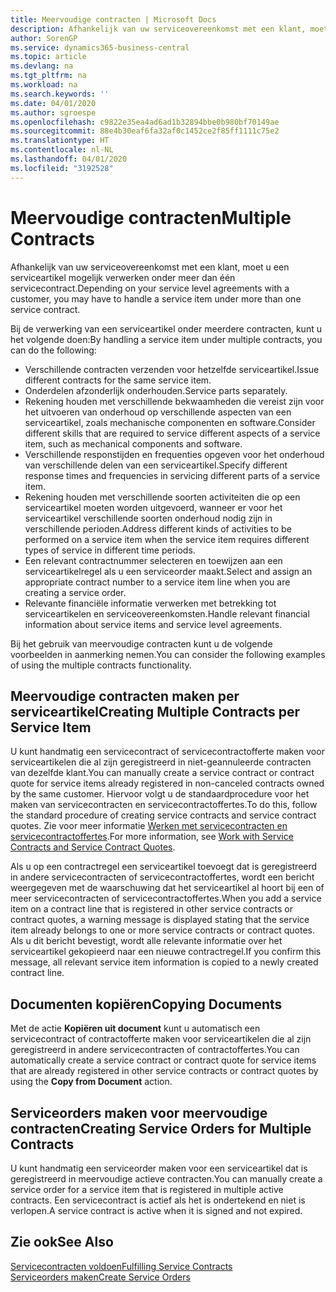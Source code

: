 ```yaml
---
title: Meervoudige contracten | Microsoft Docs
description: Afhankelijk van uw serviceovereenkomst met een klant, moet u een serviceartikel mogelijk verwerken onder meer dan één servicecontract.
author: SorenGP
ms.service: dynamics365-business-central
ms.topic: article
ms.devlang: na
ms.tgt_pltfrm: na
ms.workload: na
ms.search.keywords: ''
ms.date: 04/01/2020
ms.author: sgroespe
ms.openlocfilehash: c9822e35ea4ad6ad1b32894bbe0b980bf70149ae
ms.sourcegitcommit: 88e4b30eaf6fa32af0c1452ce2f85ff1111c75e2
ms.translationtype: HT
ms.contentlocale: nl-NL
ms.lasthandoff: 04/01/2020
ms.locfileid: "3192528"
---
```

# <a name="multiple-contracts"></a><span data-ttu-id="47c43-103">Meervoudige contracten</span><span class="sxs-lookup"><span data-stu-id="47c43-103">Multiple Contracts</span></span>
<span data-ttu-id="47c43-104">Afhankelijk van uw serviceovereenkomst met een klant, moet u een serviceartikel mogelijk verwerken onder meer dan één servicecontract.</span><span class="sxs-lookup"><span data-stu-id="47c43-104">Depending on your service level agreements with a customer, you may have to handle a service item under more than one service contract.</span></span>  
  
<span data-ttu-id="47c43-105">Bij de verwerking van een serviceartikel onder meerdere contracten, kunt u het volgende doen:</span><span class="sxs-lookup"><span data-stu-id="47c43-105">By handling a service item under multiple contracts, you can do the following:</span></span>  
  
* <span data-ttu-id="47c43-106">Verschillende contracten verzenden voor hetzelfde serviceartikel.</span><span class="sxs-lookup"><span data-stu-id="47c43-106">Issue different contracts for the same service item.</span></span>  
* <span data-ttu-id="47c43-107">Onderdelen afzonderlijk onderhouden.</span><span class="sxs-lookup"><span data-stu-id="47c43-107">Service parts separately.</span></span>  
* <span data-ttu-id="47c43-108">Rekening houden met verschillende bekwaamheden die vereist zijn voor het uitvoeren van onderhoud op verschillende aspecten van een serviceartikel, zoals mechanische componenten en software.</span><span class="sxs-lookup"><span data-stu-id="47c43-108">Consider different skills that are required to service different aspects of a service item, such as mechanical components and software.</span></span>  
* <span data-ttu-id="47c43-109">Verschillende responstijden en frequenties opgeven voor het onderhoud van verschillende delen van een serviceartikel.</span><span class="sxs-lookup"><span data-stu-id="47c43-109">Specify different response times and frequencies in servicing different parts of a service item.</span></span>  
* <span data-ttu-id="47c43-110">Rekening houden met verschillende soorten activiteiten die op een serviceartikel moeten worden uitgevoerd, wanneer er voor het serviceartikel verschillende soorten onderhoud nodig zijn in verschillende perioden.</span><span class="sxs-lookup"><span data-stu-id="47c43-110">Address different kinds of activities to be performed on a service item when the service item requires different types of service in different time periods.</span></span>  
* <span data-ttu-id="47c43-111">Een relevant contractnummer selecteren en toewijzen aan een serviceartikelregel als u een serviceorder maakt.</span><span class="sxs-lookup"><span data-stu-id="47c43-111">Select and assign an appropriate contract number to a service item line when you are creating a service order.</span></span>  
* <span data-ttu-id="47c43-112">Relevante financiële informatie verwerken met betrekking tot serviceartikelen en serviceovereenkomsten.</span><span class="sxs-lookup"><span data-stu-id="47c43-112">Handle relevant financial information about service items and service level agreements.</span></span>  
  
<span data-ttu-id="47c43-113">Bij het gebruik van meervoudige contracten kunt u de volgende voorbeelden in aanmerking nemen.</span><span class="sxs-lookup"><span data-stu-id="47c43-113">You can consider the following examples of using the multiple contracts functionality.</span></span>  
  
## <a name="creating-multiple-contracts-per-service-item"></a><span data-ttu-id="47c43-114">Meervoudige contracten maken per serviceartikel</span><span class="sxs-lookup"><span data-stu-id="47c43-114">Creating Multiple Contracts per Service Item</span></span>  
<span data-ttu-id="47c43-115">U kunt handmatig een servicecontract of servicecontractofferte maken voor serviceartikelen die al zijn geregistreerd in niet-geannuleerde contracten van dezelfde klant.</span><span class="sxs-lookup"><span data-stu-id="47c43-115">You can manually create a service contract or contract quote for service items already registered in non-canceled contracts owned by the same customer.</span></span> <span data-ttu-id="47c43-116">Hiervoor volgt u de standaardprocedure voor het maken van servicecontracten en servicecontractoffertes.</span><span class="sxs-lookup"><span data-stu-id="47c43-116">To do this, follow the standard procedure of creating service contracts and service contract quotes.</span></span> <span data-ttu-id="47c43-117">Zie voor meer informatie [Werken met servicecontracten en servicecontractoffertes](service-how-to-create-service-contracts-and-service-contract-quotes.md).</span><span class="sxs-lookup"><span data-stu-id="47c43-117">For more information, see [Work with Service Contracts and Service Contract Quotes](service-how-to-create-service-contracts-and-service-contract-quotes.md).</span></span>  
  
<span data-ttu-id="47c43-118">Als u op een contractregel een serviceartikel toevoegt dat is geregistreerd in andere servicecontracten of servicecontractoffertes, wordt een bericht weergegeven met de waarschuwing dat het serviceartikel al hoort bij een of meer servicecontracten of servicecontractoffertes.</span><span class="sxs-lookup"><span data-stu-id="47c43-118">When you add a service item on a contract line that is registered in other service contracts or contract quotes, a warning message is displayed stating that the service item already belongs to one or more service contracts or contract quotes.</span></span> <span data-ttu-id="47c43-119">Als u dit bericht bevestigt, wordt alle relevante informatie over het serviceartikel gekopieerd naar een nieuwe contractregel.</span><span class="sxs-lookup"><span data-stu-id="47c43-119">If you confirm this message, all relevant service item information is copied to a newly created contract line.</span></span>  
  
## <a name="copying-documents"></a><span data-ttu-id="47c43-120">Documenten kopiëren</span><span class="sxs-lookup"><span data-stu-id="47c43-120">Copying Documents</span></span>  
<span data-ttu-id="47c43-121">Met de actie **Kopiëren uit document** kunt u automatisch een servicecontract of contractofferte maken voor serviceartikelen die al zijn geregistreerd in andere servicecontracten of contractoffertes.</span><span class="sxs-lookup"><span data-stu-id="47c43-121">You can automatically create a service contract or contract quote for service items that are already registered in other service contracts or contract quotes by using the **Copy from Document** action.</span></span>  
  
## <a name="creating-service-orders-for-multiple-contracts"></a><span data-ttu-id="47c43-122">Serviceorders maken voor meervoudige contracten</span><span class="sxs-lookup"><span data-stu-id="47c43-122">Creating Service Orders for Multiple Contracts</span></span>  
<span data-ttu-id="47c43-123">U kunt handmatig een serviceorder maken voor een serviceartikel dat is geregistreerd in meervoudige actieve contracten.</span><span class="sxs-lookup"><span data-stu-id="47c43-123">You can manually create a service order for a service item that is registered in multiple active contracts.</span></span> <span data-ttu-id="47c43-124">Een servicecontract is actief als het is ondertekend en niet is verlopen.</span><span class="sxs-lookup"><span data-stu-id="47c43-124">A service contract is active when it is signed and not expired.</span></span>  
  
## <a name="see-also"></a><span data-ttu-id="47c43-125">Zie ook</span><span class="sxs-lookup"><span data-stu-id="47c43-125">See Also</span></span>  
[<span data-ttu-id="47c43-126">Servicecontracten voldoen</span><span class="sxs-lookup"><span data-stu-id="47c43-126">Fulfilling Service Contracts</span></span>](service-fulfill-service-contracts.md)  
[<span data-ttu-id="47c43-127">Serviceorders maken</span><span class="sxs-lookup"><span data-stu-id="47c43-127">Create Service Orders</span></span>](service-how-to-create-service-orders.md)  
